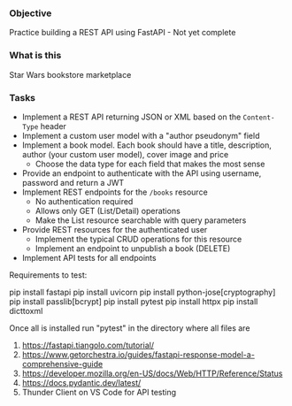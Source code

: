 ### Objective

Practice building a REST API using FastAPI - Not yet complete

### What is this

Star Wars bookstore marketplace

### Tasks

-   Implement a REST API returning JSON or XML based on the `Content-Type` header
-   Implement a custom user model with a "author pseudonym" field
-   Implement a book model. Each book should have a title, description, author (your custom user model), cover image and price
    -   Choose the data type for each field that makes the most sense
-   Provide an endpoint to authenticate with the API using username, password and return a JWT
-   Implement REST endpoints for the `/books` resource
    -   No authentication required
    -   Allows only GET (List/Detail) operations
    -   Make the List resource searchable with query parameters
-   Provide REST resources for the authenticated user
    -   Implement the typical CRUD operations for this resource
    -   Implement an endpoint to unpublish a book (DELETE)
-   Implement API tests for all endpoints

Requirements to test:

pip install fastapi
pip install uvicorn
pip install python-jose[cryptography] 
pip install passlib[bcrypt]
pip install pytest
pip install httpx
pip install dicttoxml

Once all is installed run "pytest" in the directory where all files are

1. https://fastapi.tiangolo.com/tutorial/
2. https://www.getorchestra.io/guides/fastapi-response-model-a-comprehensive-guide
3. https://developer.mozilla.org/en-US/docs/Web/HTTP/Reference/Status
4. https://docs.pydantic.dev/latest/
5. Thunder Client on VS Code for API testing
